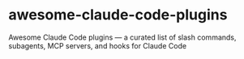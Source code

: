 # awesome-claude-code-plugins
Awesome Claude Code plugins — a curated list of slash commands, subagents, MCP servers, and hooks for Claude Code
